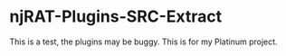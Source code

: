 # njRAT-Plugins-SRC-Extract
This is a test, the plugins may be buggy. This is for my Platinum project.
